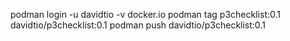 podman login -u davidtio -v docker.io
podman tag p3checklist:0.1 davidtio/p3checklist:0.1
podman push davidtio/p3checklist:0.1
